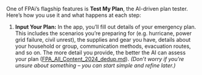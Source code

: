 One of FPAi’s flagship features is **Test My Plan**, the AI-driven plan tester. Here’s how you use it and what happens at each step:  
1. **Input Your Plan:** In the app, you’ll fill out details of your emergency plan. This includes the scenarios you’re preparing for (e.g. hurricane, power grid failure, civil unrest), the supplies and gear you have, details about your household or group, communication methods, evacuation routes, and so on. The more detail you provide, the better the AI can assess your plan ([FPA_All_Content_2024_dedup.md](file://file-8chavoigzfxzbru5bsau7m%23:~:text=1.%20,ai%20can%20assess%20your%20plan/)). _(Don’t worry if you’re unsure about something – you can start simple and refine later.)_